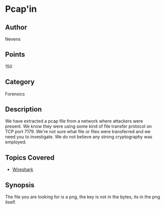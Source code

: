 # Pcap'in

## Author
Nevens
## Points
150
## Category
Forensics
## Description
We have extracted a pcap file from a network where attackers were present.  We know they were using some kind of file transfer protocol on TCP port 7179.  We're not sure what file or files were transferred and we need you to investigate.  We do not believe any strong cryptography was employed.
## Topics Covered

- [Wireshark](/forensics/what-is-wireshark/)
## Synopsis

The file you are looking for is a png, the key is not in the bytes, its in the png itself.